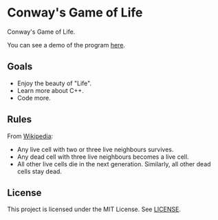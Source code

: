 # Conway's Game of Life
Conway's Game of Life. 

You can see a demo of the program [here](https://youtu.be/3e47CYvVRYQ).

## Goals

- Enjoy the beauty of "Life".
- Learn more about C++.
- Code more.

## Rules

From [Wikipedia](https://en.wikipedia.org/wiki/Conway%27s_Game_of_Life#Rules):

   - Any live cell with two or three live neighbours survives.
   - Any dead cell with three live neighbours becomes a live cell.
   - All other live cells die in the next generation. Similarly, all other dead cells stay dead.

## License
This project is licensed under the MIT License. See [LICENSE](LICENSE).
